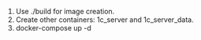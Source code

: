 1. Use ./build for image creation.
2. Create other containers: 1c_server and 1c_server_data.
3. docker-compose up -d
